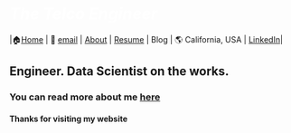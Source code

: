 #  *<span style="color:white">The Telco Engineer  </span>*


|🏠[Home](https://manuelsr26.github.io/) | 📧 [email](mailto:manuel.isr@outlook.com) | [About](https://manuelsr26.github.io/about) | [Resume](https://manuelsr26.github.io/cv) | Blog | 🌎 California, USA | [LinkedIn](https://www.linkedin.com/in/manuel-silva-ramirez/)|


  
## Engineer. Data Scientist on the works.

### You can read more about me [here](https://manuelsr26.github.io/about)
  
#### Thanks for visiting my website

